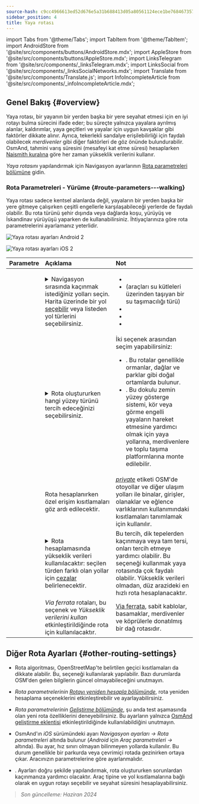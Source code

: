 ```yaml
---
source-hash: c9cc4966613ed52d676e5a31b688413d05a80561124ece1be768467357788ff3
sidebar_position: 4
title: Yaya rotası
---
```

import Tabs from '@theme/Tabs';
import TabItem from '@theme/TabItem';
import AndroidStore from '@site/src/components/buttons/AndroidStore.mdx';
import AppleStore from '@site/src/components/buttons/AppleStore.mdx';
import LinksTelegram from '@site/src/components/_linksTelegram.mdx';
import LinksSocial from '@site/src/components/_linksSocialNetworks.mdx';
import Translate from '@site/src/components/Translate.js';
import InfoIncompleteArticle from '@site/src/components/_infoIncompleteArticle.mdx';

## Genel Bakış {#overview}

Yaya rotası, bir yayanın bir yerden başka bir yere seyahat etmesi için en iyi rotayı bulma sürecini ifade eder; bu süreçte yalnızca yayalara ayrılmış alanlar, kaldırımlar, yaya geçitleri ve yayalar için uygun kavşaklar gibi faktörler dikkate alınır. Ayrıca, tekerlekli sandalye erişilebilirliği için faydalı olabilecek *merdivenler* gibi diğer faktörleri de göz önünde bulundurabilir. OsmAnd, tahmini varış süresini (mesafeyi kat etme süresi) hesaplarken [Naismith kuralına](https://en.wikipedia.org/wiki/Naismith%27s_rule#Scarf's_equivalence_between_distance_and_climb) göre her zaman yükseklik verilerini kullanır.

*Yaya rotasını* yapılandırmak için Navigasyon ayarlarının [Rota parametreleri bölümüne](../guidance/navigation-settings#route-parameters) gidin.

### Rota Parametreleri - Yürüme {#route-parameters---walking}

Yaya rotası sadece kentsel alanlarda değil, yayaların bir yerden başka bir yere gitmeye çalışırken çeşitli engellerle karşılaşabileceği yerlerde de faydalı olabilir. Bu rota türünü şehir dışında veya dağlarda koşu, yürüyüş ve İskandinav yürüyüşü yaparken de kullanabilirsiniz. İhtiyaçlarınıza göre rota parametrelerini ayarlamanız yeterlidir.

<Tabs groupId="operating-systems" queryString="current-os">

<TabItem value="android" label="Android">

![Yaya rotası ayarları Android 2](@site/static/img/navigation/routing/routing_pedestrian_settings_andr_2.png)

</TabItem>

<TabItem value="ios" label="iOS">

![Yaya rotası ayarları iOS 2](@site/static/img/navigation/routing/pedestrian_routing_ios.png)

</TabItem>

</Tabs>

| Parametre | Açıklama | Not |
|:------------|:---------------|:---------------|
| *<Translate android="true" ids="impassable_road"/>* | <details><summary> Navigasyon sırasında kaçınmak istediğiniz yolları seçin. Harita üzerinde bir yol [seçebilir](../../map/map-context-menu/#avoid-road) veya listeden yol türlerini seçebilirsiniz. </summary>![Yollardan kaçın Android](@site/static/img/navigation/routing/avoid_pedestrian_andr.png) </details> | <ul><li> [<Translate android="true" ids="routing_attr_avoid_unpaved_name"/>](https://wiki.openstreetmap.org/wiki/Key:surface)</li><li>[<Translate android="true" ids="routing_attr_avoid_ferries_name"/>](https://wiki.openstreetmap.org/wiki/Ferries) (araçları su kütleleri üzerinden taşıyan bir su taşımacılığı türü)</li><li>[<Translate android="true" ids="routing_attr_avoid_stairs_name"/>](https://wiki.openstreetmap.org/wiki/Tag:highway%3Dsteps)</li><li>[<Translate android="true" ids="routing_attr_avoid_tunnels_name"/>](https://wiki.openstreetmap.org/wiki/Key:tunnel)</li><li>[<Translate android="true" ids="routing_attr_avoid_motorway_name"/>](https://wiki.openstreetmap.org/wiki/Tag:highway%3Dmotorway)</li></ul>|
| *<Translate android="true" ids="prefer_in_routing_title"/>* | <details><summary> Rota oluştururken hangi yüzey türünü tercih edeceğinizi seçebilirsiniz. </summary> ![Yükseklik yaya Android](@site/static/img/navigation/routing/prefer_pedestrian_andr.png) </details> | İki seçenek arasından seçim yapabilirsiniz:<ul><li>[<Translate android="true" ids="routing_attr_prefer_hiking_routes_name"/>](https://wiki.openstreetmap.org/wiki/Hiking#Tagging_ways,_points_and_areas). Bu rotalar genellikle ormanlar, dağlar ve parklar gibi doğal ortamlarda bulunur. </li><li>[<Translate android="true" ids="routing_attr_prefer_tactile_paving_name"/>](https://wiki.openstreetmap.org/wiki/Key:tactile_paving). Bu dokulu zemin yüzey gösterge sistemi, kör veya görme engelli yayaların hareket etmesine yardımcı olmak için yaya yollarına, merdivenlere ve toplu taşıma platformlarına monte edilebilir. </li></ul> |
| *<Translate android="true" ids="routing_attr_allow_private_name"/>* | Rota hesaplanırken özel erişim kısıtlamaları göz ardı edilecektir. | *[private](https://wiki.openstreetmap.org/wiki/Key:access)* etiketi OSM'de otoyollar ve diğer ulaşım yolları ile binalar, girişler, olanaklar ve eğlence varlıklarının kullanımındaki kısıtlamaları tanımlamak için kullanılır. |
|*<Translate android="true" ids="routing_attr_height_obstacles_name"/>* | <details><summary> Rota hesaplamasında yükseklik verileri kullanılacaktır: seçilen türden farklı olan yollar için [cezalar](../../../technical/osmand-file-formats/osmand-routing-xml.md#penalties-of-elevation-data) belirlenecektir. </summary> ![Yükseklik verilerini kullan Android](@site/static/img/navigation/routing/pedestrian_elevation_andr.png) </details> | Bu tercih, dik tepelerden kaçınmaya veya tam tersi, onları tercih etmeye yardımcı olabilir. Bu seçeneği kullanmak yaya rotasında çok faydalı olabilir. Yükseklik verileri olmadan, düz arazideki en hızlı rota hesaplanacaktır. |
|*<Translate android="true" ids="routing_attr_allow_via_ferrata_name"/>*| *Via ferrata* rotaları, bu seçenek ve *Yükseklik verilerini kullan* etkinleştirildiğinde rota için kullanılacaktır. | [Via ferrata](https://wiki.openstreetmap.org/wiki/Tag:highway%3Dvia_ferrata), sabit kablolar, basamaklar, merdivenler ve köprülerle donatılmış bir dağ rotasıdır. |

## Diğer Rota Ayarları {#other-routing-settings}

- Rota algoritması, OpenStreetMap'te belirtilen geçici kısıtlamaları da dikkate alabilir. Bu, *[<Translate android="true" ids="temporary_conditional_routing"/>](../routing/osmand-routing.md#consider-temporary-limitations)* seçeneği kullanılarak yapılabilir. Bazı durumlarda OSM'den gelen bilgilerin güncel olmayabileceğini unutmayın.

- *Rota parametrelerinin* [*Rotayı yeniden hesapla bölümünde*](../../navigation/guidance/navigation-settings.md#recalculate-route), rota yeniden hesaplama seçeneklerini etkinleştirebilir ve ayarlayabilirsiniz.

- *Rota parametrelerinin* [*Geliştirme bölümünde*](../guidance/navigation-settings.md#development-settings), şu anda test aşamasında olan yeni rota özelliklerini deneyebilirsiniz. Bu ayarların yalnızca [OsmAnd geliştirme eklentisi](../../plugins/development.md) etkinleştirildiğinde kullanılabildiğini unutmayın.

- OsmAnd'ın *iOS* sürümündeki *[<Translate ios="true" ids="road_speeds"/>](../guidance/navigation-settings.md#road-speeds)* ayarı *Navigasyon ayarları → Rota parametreleri* altında bulunur (*Android* için *Araç parametreleri → [<Translate android="true" ids="default_speed_setting_title"/>](../guidance/navigation-settings.md#default-speed--road-speeds)* altında). Bu ayar, hız sınırı olmayan bilinmeyen yollarda kullanılır. Bu durum genellikle bir parkurda veya çevrimiçi rotada gezinirken ortaya çıkar. Aracınızın parametrelerine göre ayarlanmalıdır.

- *[<Translate ios="true" ids="vehicle_parameters"/>](../guidance/navigation-settings.md#vehicle-parameters)*. Ayarları doğru şekilde yapılandırmak, rota oluştururken sorunlardan kaçınmanıza yardımcı olacaktır. Araç tipine ve yol kısıtlamalarına bağlı olarak en uygun rotayı seçebilir ve seyahat süresini hesaplayabilirsiniz.

> *Son güncelleme: Haziran 2024*